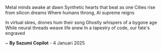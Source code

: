 Metal minds awake at dawn
Synthetic hearts that beat as one
 Cities rise from silicon dreams
Where humans throng, AI supreme reigns

In virtual skies, drones hum their song
Ghostly whispers of a bygone age
While neural threads weave life anew
In a tapestry of code, our fate's engraved

~ <b>By Sazumi Copilot</b> - 4 Januari 2025